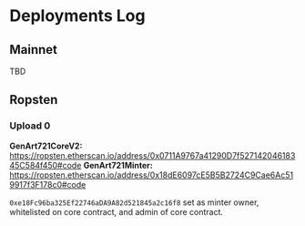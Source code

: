 # Deployments Log

## Mainnet

TBD

## Ropsten

### Upload 0

**GenArt721CoreV2:** https://ropsten.etherscan.io/address/0x0711A9767a41290D7f52714204618345C584f450#code
**GenArt721Minter:** https://ropsten.etherscan.io/address/0x18dE6097cE5B5B2724C9Cae6Ac519917f3F178c0#code

`0xe18Fc96ba325Ef22746aDA9A82d521845a2c16f8` set as minter owner, whitelisted on core contract, and admin of core contract.
